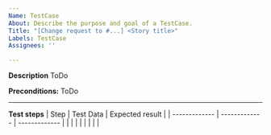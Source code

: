 ```yaml
---
Name: TestCase
About: Describe the purpose and goal of a TestCase.
Title: "[Change request to #...] <Story title>"
Labels: TestCase
Assignees: ''

--- 
```

 
**Description**
ToDo
 
**Preconditions:** 
ToDo
<hr>

**Test steps**
| Step  | Test Data | Expected result |
| ------------- | ------------- | ------------- |
|  |  |  |
|  |  |  |
